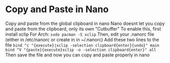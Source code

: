 # Copy and Paste in Nano
Copy and paste from the global clipboard in nano
Nano doesnt let you copy and paste from the clipboard, only its own "Cutbuffer"
To enable this, first install xclip
For Arch:
`sudo pacman -S xclip`
Then, edit your .nanorc file (either in /etc/nanorc or create in in ~/.nanorc)
Add these two lines to the file
`bind ^c "{execute}|xclip -selection clipboard{enter}{undo}" main`
`bind ^V "{paste}{execute}xclip -o -selection clipboard{enter}" all`
Then save the file and now you can copy and paste properly in nano
